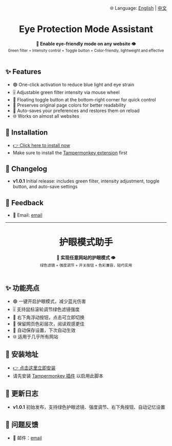 <p align="right">
  🌐 Language: <a href="#english-version">English</a> | <a href="#中文版本">中文</a>
</p>

<!-- English Section -->
<h1 id="english-version" align="center">Eye Protection Mode Assistant</h1>

<div align="center">
  <strong>🌿 Enable eye-friendly mode on any website 👁️</strong><br>
  <sub>Green filter + Intensity control + Toggle button + Color-friendly, lightweight and effective</sub>
</div>

<br>

<h2>✨ Features</h2>
<ul>
  <li>🟢 One-click activation to reduce blue light and eye strain</li>
  <li>🎚️ Adjustable green filter intensity via mouse wheel</li>
  <li>🔘 Floating toggle button at the bottom-right corner for quick control</li>
  <li>🎨 Preserves original page colors for better readability</li>
  <li>💾 Auto-saves your preferences and restores them on reload</li>
  <li>🌐 Works on almost all websites</li>
</ul>

<h2>💽 Installation</h2>
<ul>
  <li><a href="https://greasyfork.org/zh-CN/scripts/538046" target="_blank">👉 Click here to install now</a></li>
  <li>Make sure to install the <a href="https://www.tampermonkey.net/" target="_blank">Tampermonkey extension</a> first</li>
</ul>

<h2>📝 Changelog</h2>
<ul>
  <li><strong>v1.0.1</strong> Initial release: includes green filter, intensity adjustment, toggle button, and auto-save settings</li>
</ul>

<h2>🐞 Feedback</h2>
<ul>
  <li>📧 Email: <a href="mailto:tinalu0476@gmail.com">email</a></li>
</ul>

<hr>

<!-- Chinese Section -->
<h1 id="中文版本" align="center">护眼模式助手</h1>

<div align="center">
  <strong>🌿 实现任意网站的护眼模式 👁️</strong><br>
  <sub>绿色滤镜 + 强度调节 + 开关按钮 + 色彩兼容，轻巧实用</sub>
</div>

<br>

<h2>✨ 功能亮点</h2>
<ul>
  <li>🟢 一键开启护眼模式，减少蓝光伤害</li>
  <li>🎚️ 支持鼠标滚轮调节绿色滤镜强度</li>
  <li>🔘 右下角浮动按钮，点击可立即切换</li>
  <li>🎨 保留网页色彩层次，阅读观感更佳</li>
  <li>💾 自动保存设置，下次自动生效</li>
  <li>🌐 适用于几乎所有网站</li>
</ul>

<h2>💽 安装地址</h2>
<ul>
  <li><a href="https://greasyfork.org/zh-CN/scripts/538046" target="_blank">👉 点击这里立即安装</a></li>
  <li>请先安装 <a href="https://www.tampermonkey.net/" target="_blank">Tampermonkey 插件</a> 以启用此脚本</li>
</ul>

<h2>📝 更新日志</h2>
<ul>
  <li><strong>v1.0.1</strong> 初始发布，支持绿色护眼滤镜、强度调节、右下角按钮、自动记忆设置</li>
</ul>

<h2>🐞 问题反馈</h2>
<ul>
  <li>📧 邮件：<a href="mailto:tinalu0476@gmail.com">email</a></li>
</ul>
